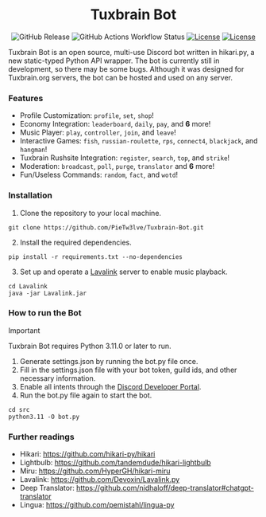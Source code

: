 <h1 align="center">Tuxbrain Bot</h1>

<p align="center">
	<img alt="GitHub Release" src="https://img.shields.io/github/v/release/PieTw3lve/Tuxbrain-Bot?display_name=tag&style=for-the-badge&label=Release">
	<img alt="GitHub Actions Workflow Status" src="https://img.shields.io/github/actions/workflow/status/PieTw3lve/Tuxbrain-Bot/python-app.yml?style=for-the-badge&logo=GitHub"> 
	<a href="https://discord.gg/KdgecRyHMM"><img src="https://img.shields.io/discord/800088413373333544?style=for-the-badge&logo=Discord&color=%237289da" alt="License"></a>
	<a href="https://www.gnu.org/licenses/gpl-3.0"><img src="https://img.shields.io/badge/License-GPLv3-yellow.svg?style=for-the-badge" alt="License"></a>
</p>

Tuxbrain Bot is an open source, multi-use Discord bot written in hikari.py, a new static-typed Python API wrapper. The bot is currently still in development, so there may be some bugs. Although it was designed for Tuxbrain.org servers, the bot can be hosted and used on any server.

### Features

-   Profile Customization: `profile`, `set`, `shop`!
-   Economy Integration: `leaderboard`, `daily`, `pay`, and **6** more!
-   Music Player: `play`, `controller`, `join`, and `leave`!
-   Interactive Games: `fish`, `russian-roulette`, `rps`, `connect4`, `blackjack`, and `hangman`!
-   Tuxbrain Rushsite Integration: `register`, `search`, `top`, and `strike`!
-   Moderation: `broadcast`, `poll`, `purge`, `translator` and **6** more!
-   Fun/Useless Commands: `random`, `fact`, and `wotd`!

### Installation

1. Clone the repository to your local machine.

```
git clone https://github.com/PieTw3lve/Tuxbrain-Bot.git
```

2. Install the required dependencies.

```
pip install -r requirements.txt --no-dependencies
```

3. Set up and operate a [Lavalink](https://github.com/lavalink-devs/Lavalink) server to enable music playback.

```
cd Lavalink
java -jar Lavalink.jar
```

### How to run the Bot

> [!IMPORTANT]  
> Tuxbrain Bot requires Python 3.11.0 or later to run.

1. Generate settings.json by running the bot.py file once.
2. Fill in the settings.json file with your bot token, guild ids, and other necessary information.
3. Enable all intents through the [Discord Developer Portal](https://discord.com/developers/applications).
4. Run the bot.py file again to start the bot.

```
cd src
python3.11 -O bot.py
```

### Further readings

-   Hikari: https://github.com/hikari-py/hikari
-   Lightbulb: https://github.com/tandemdude/hikari-lightbulb
-   Miru: https://github.com/HyperGH/hikari-miru
-   Lavalink: https://github.com/Devoxin/Lavalink.py
-   Deep Translator: https://github.com/nidhaloff/deep-translator#chatgpt-translator
-   Lingua: https://github.com/pemistahl/lingua-py
